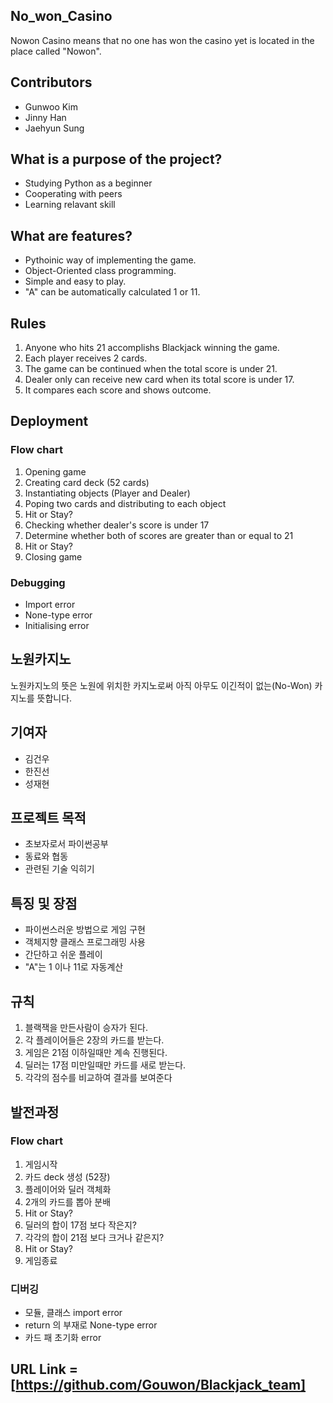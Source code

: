 ## **No_won_Casino**
Nowon Casino means that no one has won the casino yet is located in the place called "Nowon".

## Contributors
- Gunwoo Kim
- Jinny Han
- Jaehyun Sung

## What is a purpose of the project?
- Studying Python as a beginner
- Cooperating with peers
- Learning relavant skill

## What are features?
- Pythoinic way of implementing the game.
- Object-Oriented class programming.
- Simple and easy to play.
- "A" can be automatically calculated 1 or 11.

## Rules 
1. Anyone who hits 21 accomplishs Blackjack winning the game.
2. Each player receives 2 cards.
3. The game can be continued when the total score is under 21.
4. Dealer only can receive new card when its total score is under 17.
5. It compares each score and shows outcome.

## Deployment 

### Flow chart
1. Opening game
2. Creating card deck (52 cards)
3. Instantiating objects (Player and Dealer)
4. Poping two cards and distributing to each object
5. Hit or Stay?
6. Checking whether dealer's score is under 17
7. Determine whether both of scores are greater than or equal to 21
8. Hit or Stay?
9. Closing game
  

### Debugging 
- Import error
- None-type error
- Initialising error


## **노원카지노**
노원카지노의 뜻은 노원에 위치한 카지노로써 아직 아무도 이긴적이 없는(No-Won) 카지노를 뜻합니다.

## 기여자
- 김건우
- 한진선
- 성재현

## 프로젝트 목적
- 초보자로서 파이썬공부
- 동료와 협동
- 관련된 기술 익히기

## 특징 및 장점
- 파이썬스러운 방법으로 게임 구현
- 객체지향 클래스 프로그래밍 사용
- 간단하고 쉬운 플레이
- "A"는 1 이나 11로 자동계산

## 규칙
1. 블랙잭을 만든사람이 승자가 된다.
2. 각 플레이어들은 2장의 카드를 받는다.
3. 게임은 21점 이하일때만 계속 진행된다.
4. 딜러는 17점 미만일때만 카드를 새로 받는다.
5. 각각의 점수를 비교하여 결과를 보여준다

## 발전과정

### Flow chart
1. 게임시작
2. 카드 deck 생성 (52장)
3. 플레이어와 딜러 객체화
4. 2개의 카드를 뽑아 분배
5. Hit or Stay?
6. 딜러의 합이 17점 보다 작은지?
7. 각각의 합이 21점 보다 크거나 같은지?
8. Hit or Stay?
9. 게임종료
  

### 디버깅
- 모듈, 클래스 import error
- return 의 부재로 None-type error
- 카드 패 초기화 error



## URL Link = [https://github.com/Gouwon/Blackjack_team]


